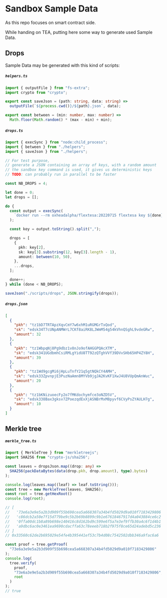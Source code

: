 # Sandbox Sample Data

As this repo focuses on smart contract side.

While handing on TEA, putting here some way to generate used Sample Data.

## Drops

Sample Data may be generated with this kind of scripts:

<h5 a><strong><code>helpers.ts</code></strong></h5>

```typescript
import { outputFile } from "fs-extra";
import crypto from "crypto";

export const saveJson = (path: string, data: string) =>
  outputFile(`${process.cwd()}/${path}.json`, data);

export const between = (min: number, max: number) =>
  Math.floor(Math.random() * (max - min) + min);
```

<h5 a><strong><code>drops.ts</code></strong></h5>

```typescript
import { execSync } from "node:child_process";
import { between } from "./helpers";
import { saveJson } from "./helpers";

// For test purpose,
// generate a JSON containing an array of keys, with a random amount
// the sandbox key command is used, it gives us deterministic keys
// TODO: can probably run in parallel to be faster

const NB_DROPS = 4;

let done = 0;
let drops = [];

do {
  const output = execSync(
    `docker run --rm oxheadalpha/flextesa:20220715 flextesa key ${done}`
  );

  const key = output.toString().split(",");

  drops = [
    {
      pkh: key[2],
      sk: key[3].substring(12, key[3].length - 1),
      amount: between(10, 50),
    },
    ...drops,
  ];

  done++;
} while (done < NB_DROPS);

saveJson("./scripts/drops", JSON.stringify(drops));
```

<h5 a><strong><code>drops.json</code></strong></h5>

```json
[
  {
    "pkh": "tz1bD7TRTApzXqvCmY7w6xhM1uRGMGrTxQod",
    "sk": "edsk34T7cUNpANMWrL7CKf8aiRK8LJWmM54g54kVhnQSghL9vdeGRw",
    "amount": 32
  },
  {
    "pkh": "tz1WbpqNj8Pg9dbz1v8nJo9ofAHGGPQAcXTM",
    "sk": "edsk341UGdbmhCsiRMLgYidU8TT92zQTghVVf39DVvSHb65HP4ZY8H",
    "amount": 39
  },
  {
    "pkh": "tz1Wd9gcgMi6jHpLuTnfY21q5gtNQkCY4AMH",
    "sk": "edsk33ZpvnpjE3PuzNaAmn8MYVb9jgJA2KvKF1XwJ4U8VUpQmAnWuc",
    "amount": 20
  },
  {
    "pkh": "tz1bKNizuoecFy2o7fMKdochymfce3oNZD5V",
    "sk": "edsk338Bax3gksv7ZPoezqdExXjASNBrMxM8pyvf6CVyPsZYAULH7g",
    "amount": 10
  }
]
```

## Merkle tree

<h5 a><strong><code>merkle_tree.ts</code></strong></h5>

```typescript
import { MerkleTree } from "merkletreejs";
import SHA256 from "crypto-js/sha256";

const leaves = dropsJson.map((drop: any) =>
  SHA256(packDataBytes(data(drop.pkh, drop.amount), type).bytes)
);

console.log(leaves.map((leaf) => leaf.toString()));
const tree = new MerkleTree(leaves, SHA256);
const root = tree.getHexRoot()
console.log(root);

// [
//   '73e6a3e9e5a2b3d909f55b698cea5a668307a34b4fd5029d9a010f7183429806',
//   'c86dcb2a50e7f15d779be9c5b2b69b8899c9b1e67618467917d4a043884ce6c2',
//   '0ffa00dc1b8a89b698e140416c8d162bd9c599e6f5a7e3ef9ffb30a4c6f1d4b1',
//   'a9dbc6ac0e3461ea9690cdacffa63c78eeeb718b2f975f8ce65d24adebd5c236'
// ]
// 0x33560c62de2b695029e54fe4b395441ef53c7b4d08c7542502dbb346a9fac6a6

const proof = tree.getProof(
  "73e6a3e9e5a2b3d909f55b698cea5a668307a34b4fd5029d9a010f7183429806"
);
console.log(
  tree.verify(
    proof,
    "73e6a3e9e5a2b3d909f55b698cea5a668307a34b4fd5029d9a010f7183429806",
    root
  )
);
// true
```
